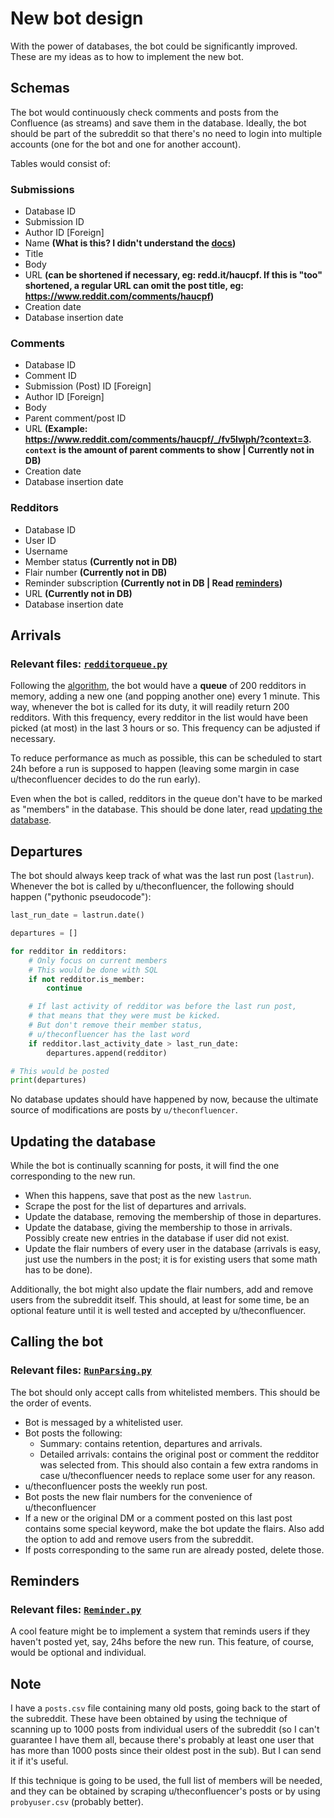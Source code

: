 # New bot design

With the power of databases, the bot could be significantly improved.
These are my ideas as to how to implement the new bot.

## Schemas

The bot would continuously check comments and posts from the Confluence (as streams) and save them in the database. Ideally, the bot should be part of the subreddit so that there's no need to login into multiple accounts (one for the bot and one for another account).

Tables would consist of:

### Submissions

- Database ID
- Submission ID
- Author ID [Foreign]
- Name **(What is this? I didn't understand the [docs](https://praw.readthedocs.io/en/latest/code_overview/models/submission.html#praw.models.Submission.fullname))**
- Title
- Body
- URL **(can be shortened if necessary, eg: redd.it/haucpf. If this is "too" shortened, a regular URL can omit the post title, eg: https://www.reddit.com/comments/haucpf)**
- Creation date
- Database insertion date

### Comments

- Database ID
- Comment ID
- Submission (Post) ID [Foreign]
- Author ID [Foreign]
- Body
- Parent comment/post ID
- URL **(Example: https://www.reddit.com/comments/haucpf/_/fv5lwph/?context=3. `context` is the amount of parent comments to show | Currently not in DB)**
- Creation date
- Database insertion date

### Redditors

- Database ID
- User ID
- Username
- Member status **(Currently not in DB)**
- Flair number **(Currently not in DB)**
- Reminder subscription **(Currently not in DB | Read [reminders](#reminders))**
- URL **(Currently not in DB)**
- Database insertion date

## Arrivals

### Relevant files: [`redditorqueue.py`](RedditorQueue.py)

Following the [algorithm](https://github.com/Zokalyx/theconfluence/blob/main/docs/theconfluenceBOT.md), the bot would have a **queue** of 200 redditors in memory, adding a new one (and popping another one) every 1 minute. This way, whenever the bot is called for its duty, it will readily return 200 redditors. With this frequency, every redditor in the list would have been picked (at most) in the last 3 hours or so. This frequency can be adjusted if necessary.

To reduce performance as much as possible, this can be scheduled to start 24h before a run is supposed to happen (leaving some margin in case u/theconfluencer decides to do the run early).

Even when the bot is called, redditors in the queue don't have to be marked as "members" in the database. This should be done later, read [updating the database](#updating-the-database).

## Departures

The bot should always keep track of what was the last run post (`lastrun`). Whenever the bot is called by u/theconfluencer, the following should happen ("pythonic pseudocode"):

```py
last_run_date = lastrun.date()

departures = []

for redditor in redditors:
    # Only focus on current members
    # This would be done with SQL
    if not redditor.is_member:
        continue

    # If last activity of redditor was before the last run post,
    # that means that they were must be kicked.
    # But don't remove their member status,
    # u/theconfluencer has the last word
    if redditor.last_activity_date > last_run_date:
        departures.append(redditor)

# This would be posted
print(departures)
```

No database updates should have happened by now, because the ultimate source of modifications are posts by `u/theconfluencer`.

## Updating the database

While the bot is continually scanning for posts, it will find the one corresponding to the new run.

- When this happens, save that post as the new `lastrun`.
- Scrape the post for the list of departures and arrivals.
- Update the database, removing the membership of those in departures.
- Update the database, giving the membership to those in arrivals. Possibly create new entries in the database if user did not exist.
- Update the flair numbers of every user in the database (arrivals is easy, just use the numbers in the post; it is for existing users that some math has to be done).

Additionally, the bot might also update the flair numbers, add and remove users from the subreddit itself. This should, at least for some time, be an optional feature until it is well tested and accepted by u/theconfluencer.

## Calling the bot

### Relevant files: [`RunParsing.py`](RunParsing.py)

The bot should only accept calls from whitelisted members. This should be the order of events.

- Bot is messaged by a whitelisted user.
- Bot posts the following:
  - Summary: contains retention, departures and arrivals.
  - Detailed arrivals: contains the original post or comment the redditor was selected from. This should also contain a few extra randoms in case u/theconfluencer needs to replace some user for any reason.
- u/theconfluencer posts the weekly run post.
- Bot posts the new flair numbers for the convenience of u/theconfluencer
- If a new or the original DM or a comment posted on this last post contains some special keyword, make the bot update the flairs. Also add the option to add and remove users from the subreddit.
- If posts corresponding to the same run are already posted, delete those.

## Reminders

### Relevant files: [`Reminder.py`](Reminder.py)

A cool feature might be to implement a system that reminds users if they haven't posted yet, say, 24hs before the new run. This feature, of course, would be optional and individual.

## Note

I have a `posts.csv` file containing many old posts, going back to the start of the subreddit. These have been obtained by using the technique of scanning up to 1000 posts from individual users of the subreddit (so I can't guarantee I have them all, because there's probably at least one user that has more than 1000 posts since their oldest post in the sub). But I can send it if it's useful.

If this technique is going to be used, the full list of members will be needed, and they can be obtained by scraping u/theconfluencer's posts or by using `probyuser.csv` (probably better).
